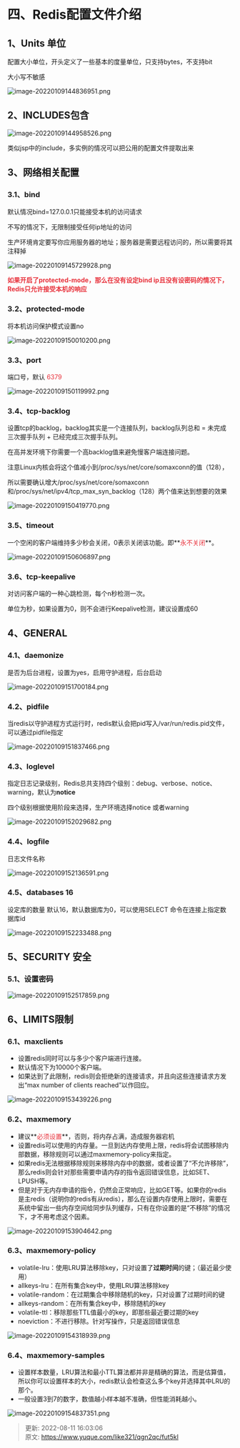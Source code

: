 # 四、Redis配置文件介绍

## 1、Units 单位


配置大小单位，开头定义了一些基本的度量单位，只支持bytes，不支持bit



大小写不敏感



![image-20220109144836951.png](./img/bi4wkqm4s9Z5OAqf/1642465610338-c0d89c14-8b7f-47ea-a378-bb43f7408f06-400832.png)



## 2、INCLUDES包含


![image-20220109144958526.png](./img/bi4wkqm4s9Z5OAqf/1642465610375-f7b6946b-c893-4657-a555-0a108d5097af-548948.png)



类似jsp中的include，多实例的情况可以把公用的配置文件提取出来



## 3、网络相关配置


### 3.1、bind


默认情况bind=127.0.0.1只能接受本机的访问请求



不写的情况下，无限制接受任何ip地址的访问



生产环境肯定要写你应用服务器的地址；服务器是需要远程访问的，所以需要将其注释掉



![image-20220109145729928.png](./img/bi4wkqm4s9Z5OAqf/1642465610334-b60e9507-e866-4bdb-9180-67a647420026-587060.png)



**<font style="color:#E8323C;">如果开启了protected-mode，那么在没有设定bind ip且没有设密码的情况下，Redis只允许接受本机的响应</font>**



### 3.2、protected-mode


将本机访问保护模式设置no



![image-20220109150010200.png](./img/bi4wkqm4s9Z5OAqf/1642465610373-28460ffc-3600-46ec-9509-0b7ecc658acc-769894.png)



### 3.3、port


端口号，默认 <font style="color:#E8323C;">6379</font>



![image-20220109150119992.png](./img/bi4wkqm4s9Z5OAqf/1642465610336-e6473b36-0d62-4778-a431-88292c7eafbf-380283.png)



### 3.4、tcp-backlog


设置tcp的backlog，backlog其实是一个连接队列，backlog队列总和 = 未完成三次握手队列 + 已经完成三次握手队列。



在高并发环境下你需要一个高backlog值来避免慢客户端连接问题。



注意Linux内核会将这个值减小到/proc/sys/net/core/somaxconn的值（128），



所以需要确认增大/proc/sys/net/core/somaxconn和/proc/sys/net/ipv4/tcp_max_syn_backlog（128）两个值来达到想要的效果



![image-20220109150419770.png](./img/bi4wkqm4s9Z5OAqf/1642465610384-d19e7a58-d9af-4f80-b55d-3fa75946a8cb-394731.png)



### 3.5、timeout


一个空闲的客户端维持多少秒会关闭，0表示关闭该功能。即**<font style="color:#E8323C;">永不关闭</font>**。



![image-20220109150606897.png](./img/bi4wkqm4s9Z5OAqf/1642473386142-e3c1ee7c-f538-469a-b73b-aa96776c8c2d-916414.png)



### 3.6、tcp-keepalive


对访问客户端的一种心跳检测，每个n秒检测一次。



单位为秒，如果设置为0，则不会进行Keepalive检测，建议设置成60



## 4、GENERAL


### 4.1、daemonize


是否为后台进程，设置为yes，启用守护进程，后台启动



![image-20220109151700184.png](./img/bi4wkqm4s9Z5OAqf/1642600540048-948aaca3-e677-47d6-b197-eae1da539f4e-145483.png)



### 4.2、pidfile


当redis以守护进程方式运行时，redis默认会把pid写入/var/run/redis.pid文件，可以通过pidfile指定



![image-20220109151837466.png](./img/bi4wkqm4s9Z5OAqf/1642600540060-bca8bc5b-0cb6-4cab-8c28-429571ae9368-864514.png)



### 4.3、loglevel


指定日志记录级别，Redis总共支持四个级别：debug、verbose、notice、warning，默认为**notice**



四个级别根据使用阶段来选择，生产环境选择notice 或者warning



![image-20220109152029682.png](./img/bi4wkqm4s9Z5OAqf/1642600540066-df23fbc7-98c9-47a2-b85d-1316b89b71e6-612127.png)



### 4.4、logfile


日志文件名称



![image-20220109152136591.png](./img/bi4wkqm4s9Z5OAqf/1642600540044-1bc83c84-4a61-422f-ba80-ce41f8fed9b6-443226.png)



### 4.5、databases 16


设定库的数量 默认16，默认数据库为0，可以使用SELECT 命令在连接上指定数据库id



![image-20220109152233488.png](./img/bi4wkqm4s9Z5OAqf/1642600540062-4d4f093a-c73d-4b86-bf6b-a1a934e4b20f-538524.png)



## 5、SECURITY 安全


### 5.1、设置密码


![image-20220109152517859.png](./img/bi4wkqm4s9Z5OAqf/1642600460374-585562ac-447f-4477-9f90-920d6cc081f1-542254.png)



## 6、LIMITS限制


### 6.1、maxclients


+ 设置redis同时可以与多少个客户端进行连接。
+ 默认情况下为10000个客户端。
+ 如果达到了此限制，redis则会拒绝新的连接请求，并且向这些连接请求方发出“max number of clients reached”以作回应。



![image-20220109153439226.png](./img/bi4wkqm4s9Z5OAqf/1642600460367-2d36522b-cfc2-4611-b400-ca2c83a6552a-194070.png)



### 6.2、maxmemory


+  建议**<font style="color:#E8323C;">必须设置</font>**，否则，将内存占满，造成服务器宕机 
+  设置redis可以使用的内存量。一旦到达内存使用上限，redis将会试图移除内部数据，移除规则可以通过maxmemory-policy来指定。 
+  如果redis无法根据移除规则来移除内存中的数据，或者设置了“不允许移除”，那么redis则会针对那些需要申请内存的指令返回错误信息，比如SET、LPUSH等。 
+  但是对于无内存申请的指令，仍然会正常响应，比如GET等。如果你的redis是主redis（说明你的redis有从redis），那么在设置内存使用上限时，需要在系统中留出一些内存空间给同步队列缓存，只有在你设置的是“不移除”的情况下，才不用考虑这个因素。 



![image-20220109153904642.png](./img/bi4wkqm4s9Z5OAqf/1642600460411-5446394f-062e-4170-b890-cd40dec14e31-160817.png)



### 6.3、maxmemory-policy


+  volatile-lru：使用LRU算法移除key，只对设置了**过期时间**的键；（最近最少使用） 
+  allkeys-lru：在所有集合key中，使用LRU算法移除key 
+  volatile-random：在过期集合中移除随机的key，只对设置了过期时间的键 
+  allkeys-random：在所有集合key中，移除随机的key 
+  volatile-ttl：移除那些TTL值最小的key，即那些最近要过期的key 
+  noeviction：不进行移除。针对写操作，只是返回错误信息 



![image-20220109154318939.png](./img/bi4wkqm4s9Z5OAqf/1642600460370-53b714ea-b473-486c-b874-12dc7773dcf0-168961.png)



### 6.4、maxmemory-samples


+  设置样本数量，LRU算法和最小TTL算法都并非是精确的算法，而是估算值，所以你可以设置样本的大小，redis默认会检查这么多个key并选择其中LRU的那个。 
+  一般设置3到7的数字，数值越小样本越不准确，但性能消耗越小。 



![image-20220109154837351.png](./img/bi4wkqm4s9Z5OAqf/1642600460393-3c3ac776-8145-4860-a11b-a4cfca5d1bc3-376468.png)



> 更新: 2022-08-11 16:03:06  
> 原文: <https://www.yuque.com/like321/qgn2qc/fut5kl>
